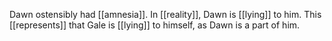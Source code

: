 Dawn ostensibly had [[amnesia]]. In [[reality]], Dawn is [[lying]] to him. This [[represents]] that Gale is [[lying]] to himself, as Dawn is a part of him.